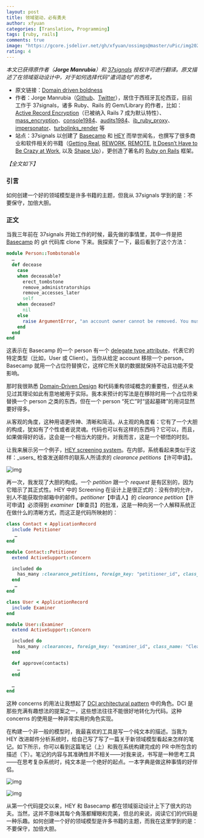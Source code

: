 ```yaml
---
layout: post
title: 领域驱动，必有勇夫
author: xfyuan
categories: [Translation, Programming]
tags: [ruby, rails]
comments: true
image: "https://gcore.jsdelivr.net/gh/xfyuan/ossimgs@master/uPic/img20230404.jpeg"
rating: 4
---
```


_本文已获得原作者（**Jorge Manrubia**）和 [37signals](https://37signals.com/) 授权许可进行翻译。原文描述了在领域驱动设计中，对于如何选择代码“遣词造句”的思考。_

- 原文链接：[Domain driven boldness](https://dev.37signals.com/domain-driven-boldness/)
- 作者：Jorge Manrubia（[Github](https://github.com/jorgemanrubia)、[Twitter](https://twitter.com/jorgemanru/)），居住于西班牙瓦伦西亚，目前工作于 37signals，诸多 Ruby、Rails 的 Gem/Library 的作者，比如：[Active Record Encryption](https://github.com/rails/rails/pull/41659)（已被纳入 Rails 7 成为默认特性）、[mass_encryption](https://github.com/basecamp/mass_encryption)、[console1984](https://github.com/basecamp/console1984)、[audits1984](https://github.com/basecamp/audits1984)、[ib_ruby_proxy](https://github.com/jorgemanrubia/ib_ruby_proxy)、[impersonator](https://github.com/jorgemanrubia/impersonator)、[turbolinks_render](https://github.com/jorgemanrubia/turbolinks_render) 等
- 站点：37signals 以创建了 [Basecamp](https://basecamp.com/) 和 [HEY](https://www.hey.com/) 而举世闻名，也撰写了很多商业和软件相关的书籍（[Getting Real](https://www.amazon.com/Getting-Real-Smarter-Successful-Application/dp/0578012812), [REWORK](https://bookshop.org/books/rework-9780307463746/9780307463746), [REMOTE](https://bookshop.org/books/remote-office-not-required/9780804137508), [It Doesn’t Have to Be Crazy at Work](https://bookshop.org/books/it-doesn-t-have-to-be-crazy-at-work/9780062874788), 以及 [Shape Up](https://basecamp.com/shapeup)），更创造了著名的 [Ruby on Rails](https://rubyonrails.org/) 框架。

_【全文如下】_

### 引言

如何创建一个好的领域模型是许多书籍的主题，但我从 37signals 学到的是：不要保守，加倍大胆。

### 正文

当我三年前在 37signals 开始工作的时候，最先做的事情里，其中一件是把 [Basecamp](https://basecamp.com/) 的 git 代码库 clone 下来。我探索了一下，最后看到了这个方法：

```ruby
module Person::Tombstonable
  …
  def decease
    case
    when deceasable?
      erect_tombstone
      remove_administratorships
      remove_accesses_later
      self
    when deceased?
      nil
    else
      raise ArgumentError, "an account owner cannot be removed. You must transfer ownership first"
    end
  end
end
```

这表示在 Basecamp 的一个 person 有一个 [delegate type attribute](https://github.com/rails/rails/pull/39341)，代表它的特定类型（比如，User 或 Client）。当你从给定 account 移除一个 person，Basecamp 就用一个占位符替换它，这样它所关联的数据就保持不动且功能不受影响。

那时我很熟悉 [Domain-Driven Design](https://martinfowler.com/bliki/DomainDrivenDesign.html) 和代码重构领域概念的重要性，但还从未见过其理论如此有意地被用于实际。我本来预计的写法是在移除时用一个占位符来替换一个 person 之类的东西，但在一个 person “死亡”时“竖起墓碑”的用词显然要好得多。

从客观的角度，这种用语更传神、清晰和简洁。从主观的角度看：它有了一个大胆的构成，犹如有了个性或者说灵魂。代码也可以有这样的东西吗？它可以，而且，如果做得好的话，这会是一个相当大的提升。对我而言，这是一个顿悟的时刻。

让我来展示另一个例子，[HEY screening system](https://dev.37signals.com/domain-driven-boldness/__www.hey.com_features_the-screener_)。在内部，系统看起来类似于这样：_users_ 检查发送邮件的联系人所请求的 _clearance petitions_【许可申请】。

![img](https://dev.37signals.com/assets/images/domain-driven-boldness/clearance-petitions.png)

再一次，我发现了大胆的构成。一个 _petition_ 跟一个 _request_ 是有区别的，因为它暗示了其正式性。HEY 中的 Screening 在设计上是很正式的：没有你的允许，别人不能获取你邮箱中的邮件。_petitioner_【申请人】的 _clearance petition_【许可申请】必须得到 _examiner_【审查员】的批准，这是一种向另一个人解释系统正在做什么的清晰方式，而这正是代码所映射的：

```ruby
class Contact < ApplicationRecord
  include Petitioner
   …
end

module Contact::Petitioner
  extend ActiveSupport::Concern

  included do
    has_many :clearance_petitions, foreign_key: "petitioner_id", class_name: "Clearance", dependent: :destroy
  end
   …
end

class User < ApplicationRecord
  include Examiner
end

module User::Examiner
  extend ActiveSupport::Concern

  included do
    has_many :clearances, foreign_key: "examiner_id", class_name: "Clearance", dependent: :destroy
  end

  def approve(contacts)
    …
  end

  …
end
```

这种 concerns 的用法让我想起了 [DCI architectural pattern](https://en.wikipedia.org/wiki/Data,_context_and_interaction) 中的角色。DCI 是那些充满有趣想法的提案之一，这些想法往往不能很好地转化为代码。这种 concerns 的使用是一种非常实用的角色实现。

在构建一个非一般的模型时，我最喜欢的工具是写一个纯文本的描述。当我为 HEY 改进邮件分析系统时，给自己写了写了一篇关于新领域模型看起来怎样的笔记。如下所示，你可以看到这篇笔记（上）和我在系统构建完成的 PR 中所包含的描述（下）。笔记的内容与其准确性并不相关——对我来说，书写是一种思考工具——在思考复杂系统时，纯文本是一个绝好的起点。一本字典是做这种事情的好伴侣。

![img](https://dev.37signals.com/assets/images/domain-driven-boldness/domain-model-1.png)

![img](https://dev.37signals.com/assets/images/domain-driven-boldness/domain-model-2.png)

从第一个代码提交以来，HEY 和 Basecamp 都在领域驱动设计上下了很大的功夫。当然，这并不意味其每个角落都耀眼和完美，但总的来说，阅读它们的代码是一种乐趣。如何创建一个好的领域模型是许多书籍的主题，而我在这里学到的是：不要保守，加倍大胆。
